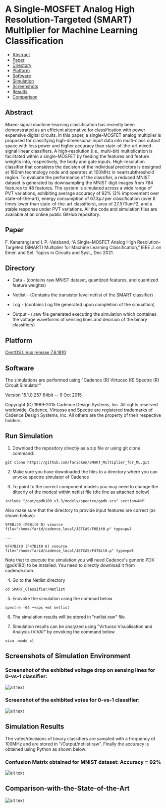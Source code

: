 # A Single-MOSFET Analog High Resolution-Targeted (SMART) Multiplier for Machine Learning Classification

* [Abstract](#Abstract)
* [Paper](#Paper)
* [Directory](#Directory)
* [Platform](#Platform)
* [Software](#Software)
* [Simulation](#Run-Simulation)
* [Screenshots](#Screenshots)
* [Results](#Results)
* [Comparison](#Comparison-with-the-State-of-the-Art)
## Abstract
Mixed-signal machine-learning classification has recently been demonstrated as an efficient alternative for classification with power expensive digital circuits. In this paper, a single-MOSFET analog multiplier is proposed for classifying high-dimensional input data into multi-class output space with less power and higher accuracy than state-of-the-art mixed-signal linear classifiers. A high-resolution (i.e., multi-bit) multiplication is facilitated within a single-MOSFET by feeding the features and feature weights into, respectively, the body and gate inputs. High-resolution classifier that considers the decision of the individual predictors is designed at 180nm technology node and operates at 100MHz in near/subthreshold region.
To evaluate the performance of the classifier, a reduced MNIST dataset is generated by downsampling the MNIST digit images from 784 features to 48 features. The system is simulated across a wide range of PVT variations, exhibiting average accuracy of 92% (2% improvement over state-of-the-art), energy consumption of 67.3pJ per classification (over 8 times lower than state-of-the-art classifiers), area of 27,570um^2, and a stable response under PVT variations. All the code and simulation files are available at an online public GitHub repository.

## Paper
F. Kenarangi and I. P.-Vaisband, “A Single-MOSFET Analog High Resolution-Targeted (SMART) Multiplier for Machine Learning Classification,” IEEE J. on Emer. and Sel. Topics in Circuits and Syst., Dec 2021.

## Directory

* Data - (contains raw MNIST dataset, quantized features, and quantized feature weights)
* Netlist - (Contains the transistor level netlist of the SMART classifier)
* Log - (contains Log file generated upon completion of the simualtion)

* Output - (.raw file generated executing the simulation which containes the voltage waveforms of sensing lines and decision of the binary classifiers)

<!-- * Results - (screenshots of simulation environment) -->

## Platform
[CentOS Linux release 7.6.1810](https://www.centos.org/)

## Software

The simulations are performed using "Cadence (R) Virtuoso (R) Spectre (R) Circuit Simulator"

Version 15.1.0.257 64bit -- 9 Oct 2015 

Copyright (C) 1989-2015 Cadence Design Systems, Inc. All rights reserved worldwide. Cadence, Virtuoso and Spectre are registered trademarks of Cadence Design Systems, Inc. All others are the property of their respective holders.


## Run Simulation

1. Download the repository directly as a zip file or using git clone command:

`git clone https://github.com/faridken/SMART_Multiplier_for_ML.git`

2. Make sure you have downloaded the files to a directory where you can envoke spectre simulator of Cadence

3. To point to the correct component models you may need to change the ditecrly of the modesl within netlist file (the line as attached below)

`include "/opt/gpdk180_v3.3/models/spectre/gpdk.scs" section=NN"`

Also make sure that the directory to provide input features are correct (as shown below):

`VF0Bit0 (F0Bit0 0) vsource file="/home/farid/cadence_local/JETCAS/F0Bit0.p" type=pwl`

`...`

`VF47Bit0 (F47Bit0 0) vsource file="/home/farid/cadence_local/JETCAS/F47Bit0.p" type=pwl`





Note that to execute the simulation you will need Cadence's generic PDK (gpdk180) to be installed. You need to directly download it from cadence.com.

4. Go to the Netlist directory 

`cd SMART_Classifier/Netlist`

5. Enovoke the simulation using the commad below

`spectre -64 ++aps +mt netlist`

6. The simulation results will be stored in "netlist.raw" file.

7. Simulation results can be analyzed using "Virtuoso Visualisation and Analysis (ViVA)" by envoking the command below

`viva -mode xl`

## Screenshots of Simulation Environment

### Screenshot of the exhibited voltage drop on sensing lines for 0-vs-1 classifier:
![alt text](images/sensing.png)

### Screenshot of the exhibited votes for 0-vs-1 classifier:
![alt text](images/votes.png)

## Simulation Results

The votes/decisions of binary classifiers are sampled with a frequency of 100MHz and are stored in "/Output/netlist.raw". Finally the accuracy is obtained using Python as shown below:      
### Confusion Matrix obtained for MNIST dataset: Accuracy = 92%
![alt text](images/conf_matrix.jpg)


## Comparison-with-the-State-of-the-Art
![alt text](images/comp.jpg)
